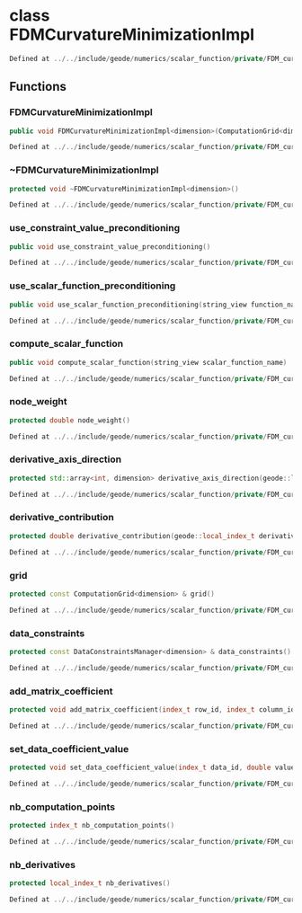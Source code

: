 # class FDMCurvatureMinimizationImpl

```cpp
Defined at ../../include/geode/numerics/scalar_function/private/FDM_curvature_minimization_impl.h#95
```

## Functions

### FDMCurvatureMinimizationImpl

```cpp
public void FDMCurvatureMinimizationImpl<dimension>(ComputationGrid<dimension> & grid, const DataConstraintsManager<dimension> & data_constraints)
```

```cpp
Defined at ../../include/geode/numerics/scalar_function/private/FDM_curvature_minimization_impl.h#98
```

### ~FDMCurvatureMinimizationImpl

```cpp
protected void ~FDMCurvatureMinimizationImpl<dimension>()
```

```cpp
Defined at ../../include/geode/numerics/scalar_function/private/FDM_curvature_minimization_impl.h#141
```

### use_constraint_value_preconditioning

```cpp
public void use_constraint_value_preconditioning()
```

```cpp
Defined at ../../include/geode/numerics/scalar_function/private/FDM_curvature_minimization_impl.h#144
```

### use_scalar_function_preconditioning

```cpp
public void use_scalar_function_preconditioning(string_view function_name)
```

```cpp
Defined at ../../include/geode/numerics/scalar_function/private/FDM_curvature_minimization_impl.h#175
```

### compute_scalar_function

```cpp
public void compute_scalar_function(string_view scalar_function_name)
```

```cpp
Defined at ../../include/geode/numerics/scalar_function/private/FDM_curvature_minimization_impl.h#187
```

### node_weight

```cpp
protected double node_weight()
```

```cpp
Defined at ../../include/geode/numerics/scalar_function/private/FDM_curvature_minimization_impl.h#300
```

### derivative_axis_direction

```cpp
protected std::array<int, dimension> derivative_axis_direction(geode::local_index_t derivative_axis_id)
```

```cpp
Defined at ../../include/geode/numerics/scalar_function/private/FDM_curvature_minimization_impl.h#305
```

### derivative_contribution

```cpp
protected double derivative_contribution(geode::local_index_t derivative_axis_id)
```

```cpp
Defined at ../../include/geode/numerics/scalar_function/private/FDM_curvature_minimization_impl.h#312
```

### grid

```cpp
protected const ComputationGrid<dimension> & grid()
```

```cpp
Defined at ../../include/geode/numerics/scalar_function/private/FDM_curvature_minimization_impl.h#318
```

### data_constraints

```cpp
protected const DataConstraintsManager<dimension> & data_constraints()
```

```cpp
Defined at ../../include/geode/numerics/scalar_function/private/FDM_curvature_minimization_impl.h#323
```

### add_matrix_coefficient

```cpp
protected void add_matrix_coefficient(index_t row_id, index_t column_id, double value)
```

```cpp
Defined at ../../include/geode/numerics/scalar_function/private/FDM_curvature_minimization_impl.h#328
```

### set_data_coefficient_value

```cpp
protected void set_data_coefficient_value(index_t data_id, double value)
```

```cpp
Defined at ../../include/geode/numerics/scalar_function/private/FDM_curvature_minimization_impl.h#334
```

### nb_computation_points

```cpp
protected index_t nb_computation_points()
```

```cpp
Defined at ../../include/geode/numerics/scalar_function/private/FDM_curvature_minimization_impl.h#339
```

### nb_derivatives

```cpp
protected local_index_t nb_derivatives()
```

```cpp
Defined at ../../include/geode/numerics/scalar_function/private/FDM_curvature_minimization_impl.h#344
```



